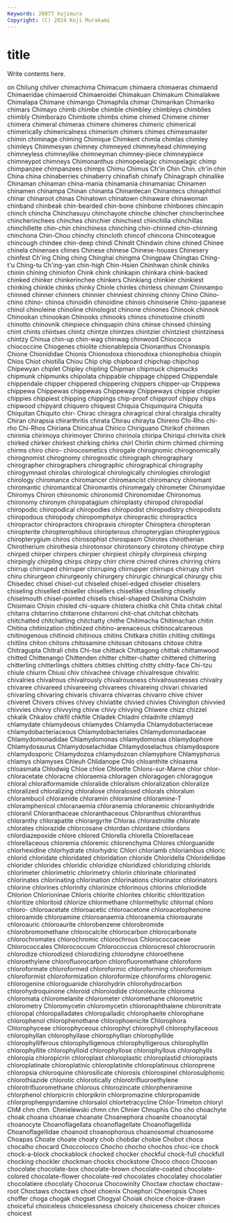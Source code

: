 ```yaml
---
Keywords: 20877 kojimura
Copyright: (C) 2024 Koji Murakami
---
```


# title

Write contents here.



on Chilung chilver chimachima Chimacum chimaera chimaeras chimaerid Chimaeridae
chimaeroid Chimaeroidei Chimakuan Chimakum Chimalakwe Chimalapa Chimane chimango Chimaphila chimar
Chimarikan Chimariko chimars Chimayo chimb chimbe chimble chimbley chimbleys chimblies
chimbly Chimborazo Chimbote chimbs chime chimed Chimene chimer chimera chimeral
chimeras chimere chimeres chimeric chimerical chimerically chimericalness chimerism chimers chimes
chimesmaster chimin chiminage chiming Chimique Chimkent chimla chimlas chimley chimleys
Chimmesyan chimney chimneyed chimneyhead chimneying chimneyless chimneylike chimneyman chimney-piece chimneypiece
chimneypot chimneys Chimonanthus chimopeelagic chimopelagic chimp chimpanzee chimpanzees chimps Chimu
Chimus Ch'in Chin Chin. ch'in chin China china chinaberries chinaberry
chinafish chinafy Chinagraph chinalike Chinaman chinaman china-mania chinamania chinamaniac Chinamen
chinamen chinampa Chinan chinanta Chinantecan Chinantecs chinaphthol chinar chinaroot chinas
Chinatown chinatown chinaware chinawoman chinband chinbeak chin-bearded chin-bone chinbone chinbones
chincapin chinch chincha Chinchasuyu chinchayote chinche chincher chincherinchee chincherinchees chinches
chinchier chinchiest chinchilla chinchillas chinchillette chin-chin chinchiness chinching chin-chinned chin-chinning
chinchona Chin-Chou chinchy chincloth chincof chincona Chincoteague chincough chindee chin-deep
chindi Chindit Chindwin chine chined Chinee chinela chinenses chines Chinese
chinese Chinese-houses Chinesery chinfest Ch'ing Ching ching Chinghai chingma Chingpaw
Chingtao Ching-t'u Ching-tu Ch'ing-yan chin-high Chin-Hsien Chinhwan chinik chiniks chinin
chining chiniofon Chink chink chinkapin chinkara chink-backed chinked chinker chinkerinchee
chinkers Chinkiang chinkier chinkiest chinking chinkle chinks chinky Chinle chinles
chinless chinnam Chinnampo chinned chinner chinners chinnier chinniest chinning chinny
Chino Chino- chino chino- chinoa chinoidin chinoidine chinois chinoiserie Chino-japanese
chinol chinoleine chinoline chinologist chinone chinones Chinook chinook Chinookan chinookan
Chinooks chinooks chinos chinotoxine chinotti chinotto chinovnik chinpiece chinquapin chins
chinse chinsed chinsing chint chints chintses chintz chintze chintzes chintzier
chintziest chintziness chintzy Chinua chin-up chin-wag chinwag chinwood Chiococca chiococcine
Chiogenes chiolite chionablepsia Chionanthus Chionaspis Chione Chionididae Chionis Chionodoxa chionodoxa
chionophobia chiopin Chios Chiot chiotilla Chiou Chip chip chipboard chipchap
chipchop Chipewyan chiplet Chipley chipling Chipman chipmuck chipmucks chipmunk chipmunks
chipolata chippable chippage chipped Chippendale chippendale chipper chippered chippering chippers
chipper-up Chippewa chippewa Chippewas chippewas Chippeway Chippeways chippie chippier chippies
chippiest chipping chippings chip-proof chipproof chippy chips chipwood chipyard chiquero
chiquest Chiquia Chiquinquira Chiquita Chiquitan Chiquito chir- Chirac chiragra chiragrical
chiral chiralgia chirality Chiran chirapsia chirarthritis chirata Chirau chirayta Chireno
Chi-Rho chi-rho Chi-Rhos Chiriana Chiricahua Chirico Chiriguano Chirikof chirimen chirimia
chirimoya chirimoyer Chirino chirinola chiripa Chiriqui chirivita chirk chirked chirker
chirkest chirking chirks chirl Chirlin chirm chirmed chirming chirms chiro
chiro- chirocosmetics chirogale chirognomic chirognomically chirognomist chirognomy chirognostic chirograph chirographary
chirographer chirographers chirographic chirographical chirography chirogymnast chirolas chirological chirologically chirologies
chirologist chirology chiromance chiromancer chiromancist chiromancy chiromant chiromantic chiromantical Chiromantis
chiromegaly chirometer Chiromyidae Chiromys Chiron chironomic chironomid Chironomidae Chironomus chironomy
chironym chiropatagium chiroplasty chiropod chiropodial chiropodic chiropodical chiropodies chiropodist chiropodistry
chiropodists chiropodous chiropody chiropompholyx chiropractic chiropractics chiropractor chiropractors chiropraxis chiropter
Chiroptera chiropteran chiropterite chiropterophilous chiropterous chiropterygian chiropterygious chiropterygium chiros chirosophist
chirospasm Chirotes chirotherian Chirotherium chirothesia chirotonsor chirotonsory chirotony chirotype chirp
chirped chirper chirpers chirpier chirpiest chirpily chirpiness chirping chirpingly chirpling
chirps chirpy chirr chirre chirred chirres chirring chirrs chirrup chirruped
chirruper chirruping chirrupper chirrups chirrupy chirt chiru chirurgeon chirurgeonly chirurgery
chirurgic chirurgical chirurgy chis Chisedec chisel chisel-cut chiseled chisel-edged chiseler
chiselers chiseling chiselled chiseller chisellers chisellike chiselling chiselly chiselmouth chisel-pointed
chisels chisel-shaped Chishima Chisholm Chisimaio Chisin chisled chi-square chistera chistka
chit Chita chitak chital chitarra chitarrino chitarrone chitarroni chit-chat chitchat
chitchats chitchatted chitchatting chitchatty chithe Chitimacha Chitimachan chitin Chitina chitinization
chitinized chitino-arenaceous chitinocalcareous chitinogenous chitinoid chitinous chitins Chitkara chitlin chitling
chitlings chitlins chiton chitons chitosamine chitosan chitosans chitose chitra Chitragupta
Chitrali chits Chi-tse chittack Chittagong chittak chittamwood chitted Chittenango Chittenden
chitter chitter-chatter chittered chittering chitterling chitterlings chitters chitties chitting chitty
chitty-face Chi-tzu chiule chiurm Chiusi chiv chivachee chivage chivalresque chivalric
chivalries chivalrous chivalrously chivalrousness chivalrousnesses chivalry chivaree chivareed chivareeing chivarees
chivareing chivari chivaried chivariing chivaring chivaris chivarra chivarras chivarro chive
chiver chiveret Chivers chives chivey chiviatite chivied chivies Chivington chivvied
chivvies chivvy chivvying chivw chivy chivying Chiwere chizz chizzel chkalik
Chkalov chkfil chkfile Chladek Chladni chladnite chlamyd chlamydate chlamydeous chlamydes
Chlamydia Chlamydobacteriaceae chlamydobacteriaceous Chlamydobacteriales Chlamydomonadaceae Chlamydomonadidae Chlamydomonas chlamydomonas chlamydophore Chlamydosaurus
Chlamydoselachidae Chlamydoselachus chlamydospore chlamydosporic Chlamydozoa chlamydozoan chlamyphore Chlamyphorus chlamys chlamyses
Chleuh Chlidanope Chlo chloanthite chloasma chloasmata Chlodwig Chloe chloe Chloette
Chlons-sur-Marne chlor chlor- chloracetate chloracne chloraemia chloragen chloragogen chloragogue chloral
chloralformamide chloralide chloralism chloralization chloralize chloralized chloralizing chloralose chloralosed chlorals
chloralum chlorambucil chloramide chloramin chloramine chloramine-T chloramphenicol chloranaemia chloranemia chloranemic
chloranhydride chloranil Chloranthaceae chloranthaceous Chloranthus chloranthus chloranthy chlorapatite chlorargyrite Chloras
chlorastrolite chlorate chlorates chlorazide chlorcosane chlordan chlordane chlordans chlordiazepoxide chlore
chlored Chlorella chlorella Chlorellaceae chlorellaceous chloremia chloremic chlorenchyma Chlores chlorguanide
chlorhexidine chlorhydrate chlorhydric Chlori chloriamb chloriambus chloric chlorid chloridate chloridated
chloridation chloride Chloridella Chloridellidae chlorider chlorides chloridic chloridize chloridized chloridizing
chlorids chlorimeter chlorimetric chlorimetry chlorin chlorinate chlorinated chlorinates chlorinating chlorination
chlorinations chlorinator chlorinators chlorine chlorines chlorinity chlorinize chlorinous chlorins chloriodide
Chlorion Chlorioninae Chloris chlorite chlorites chloritic chloritization chloritize chloritoid chlorize
chlormethane chlormethylic chlornal chloro chloro- chloroacetate chloroacetic chloroacetone chloroacetophenone chloroamide
chloroamine chloroanaemia chloroanemia chloroaurate chloroauric chloroaurite chlorobenzene chlorobromide chlorobromomethane chlorocalcite
chlorocarbon chlorocarbonate chlorochromates chlorochromic chlorochrous Chlorococcaceae Chlorococcales Chlorococcum Chlorococcus chlorocresol
chlorocruorin chlorodize chlorodized chlorodizing chlorodyne chloroethene chloroethylene chlorofluorocarbon chlorofluoromethane chloroform
chloroformate chloroformed chloroformic chloroforming chloroformism chloroformist chloroformization chloroformize chloroforms chlorogenic
chlorogenine chloroguanide chlorohydrin chlorohydrocarbon chlorohydroquinone chloroid chloroiodide chloroleucite chloroma chloromata
chloromelanite chlorometer chloromethane chlorometric chlorometry Chloromycetin chloromycetin chloronaphthalene chloronitrate chloropal
chloropalladates chloropalladic chlorophaeite chlorophane chlorophenol chlorophenothane chlorophoenicite Chlorophora Chlorophyceae chlorophyceous
chlorophyl chlorophyll chlorophyllaceous chlorophyllan chlorophyllase chlorophyllian chlorophyllide chlorophylliferous chlorophylligenous chlorophylligerous
chlorophyllin chlorophyllite chlorophylloid chlorophyllose chlorophyllous chlorophylls chloropia chloropicrin chloroplast chloroplastic
chloroplastid chloroplasts chloroplatinate chloroplatinic chloroplatinite chloroplatinous chloroprene chloropsia chloroquine chlorosilicate
chlorosis chlorospinel chlorosulphonic chlorothiazide chlorotic chlorotically chlorotrifluoroethylene chlorotrifluoromethane chlorous chlorozincate
chlorpheniramine chlorphenol chlorpicrin chlorpikrin chlorpromazine chlorpropamide chlorprophenpyridamine chlorsalol chlortetracycline Chlor-Trimeton
chloryl ChM chm chm. Chmielewski chmn chn Chnier Chnuphis Cho
cho choachyte choak choana choanae choanate Choanephora choanite choanocytal choanocyte
Choanoflagellata choanoflagellate Choanoflagellida Choanoflagellidae choanoid choanophorous choanosomal choanosome Choapas Choate
choate choaty chob chobdar chobie Chobot choca chocalho chocard Choccolocco
Chocho chocho chochos choc-ice chock chock-a-block chockablock chocked chocker chockful
chock-full chockfull chocking chockler chockman chocks chockstone Choco choco Chocoan
chocolate chocolate-box chocolate-brown chocolate-coated chocolate-colored chocolate-flower chocolate-red chocolates chocolatey chocolatier
chocolatiere chocolaty Chocorua Chocowinity Choctaw choctaw choctaw-root Choctaws choctaws choel
choenix Choephori Choeropsis Choes choffer choga chogak chogset Chogyal Choiak
choice choice-drawn choiceful choiceless choicelessness choicely choiceness choicer choices choicest
